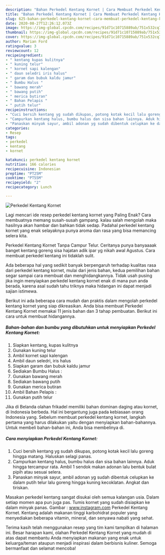 ```yaml
---
description: "Bahan Perkedel Kentang Kornet | Cara Membuat Perkedel Kentang Kornet Yang Enak Dan Mudah"
title: "Bahan Perkedel Kentang Kornet | Cara Membuat Perkedel Kentang Kornet Yang Enak Dan Mudah"
slug: 625-bahan-perkedel-kentang-kornet-cara-membuat-perkedel-kentang-kornet-yang-enak-dan-mudah
date: 2020-08-27T12:26:12.073Z
image: https://img-global.cpcdn.com/recipes/91d71c10715889ab/751x532cq70/perkedel-kentang-kornet-foto-resep-utama.jpg
thumbnail: https://img-global.cpcdn.com/recipes/91d71c10715889ab/751x532cq70/perkedel-kentang-kornet-foto-resep-utama.jpg
cover: https://img-global.cpcdn.com/recipes/91d71c10715889ab/751x532cq70/perkedel-kentang-kornet-foto-resep-utama.jpg
author: Marian Ford
ratingvalue: 3
reviewcount: 12
recipeingredient:
- " kentang kupas kulitnya"
- " kuning telur"
- " kornet sapi kalengan"
- " daun seledri iris halus"
- " garam dan bubuk kaldu jamur"
- " Bumbu Halus "
- " bawang merah"
- " bawang putih"
- " merica butiran"
- " Bahan Pelapis "
- " putih telur"
recipeinstructions:
- "Cuci bersih kentang yg sudah dikupas, potong kotak kecil lalu goreng hingga matang. Haluskan selagi panas."
- "Campurkan kentang halus, bumbu halus dan sisa bahan lainnya. Aduk hingga tercampur rata. Ambil 1 sendok makan adonan lalu bentuk bulat pipih atau sesuai selera."
- "Panaskan minyak sayur, ambil adonan yg sudah dibentuk celupkan ke dalam putih telur lalu goreng hingga kuning kecoklatan. Angkat dan tiriskan."
categories:
- Resep
tags:
- perkedel
- kentang
- kornet

katakunci: perkedel kentang kornet 
nutrition: 166 calories
recipecuisine: Indonesian
preptime: "PT25M"
cooktime: "PT55M"
recipeyield: "2"
recipecategory: Lunch

---
```



![Perkedel Kentang Kornet](https://img-global.cpcdn.com/recipes/91d71c10715889ab/751x532cq70/perkedel-kentang-kornet-foto-resep-utama.jpg)

Lagi mencari ide resep perkedel kentang kornet yang Paling Enak? Cara membuatnya memang susah-susah gampang. kalau salah mengolah maka hasilnya akan hambar dan bahkan tidak sedap. Padahal perkedel kentang kornet yang enak selayaknya punya aroma dan rasa yang bisa memancing selera kita.

Perkedel Kentang Kornet Tanpa Campur Telur. Ceritanya punya banyaaaak banget kentang goreng sisa hajatan adik ipar yg nikah awal Agustus. Cara membuat perkedel kentang ini tidaklah sulit.

Ada beberapa hal yang sedikit banyak berpengaruh terhadap kualitas rasa dari perkedel kentang kornet, mulai dari jenis bahan, kedua pemilihan bahan segar sampai cara membuat dan menghidangkannya. Tidak usah pusing jika ingin menyiapkan perkedel kentang kornet enak di mana pun anda berada, karena asal sudah tahu triknya maka hidangan ini dapat menjadi sajian istimewa.


Berikut ini ada beberapa cara mudah dan praktis dalam mengolah perkedel kentang kornet yang siap dikreasikan. Anda bisa membuat Perkedel Kentang Kornet memakai 11 jenis bahan dan 3 tahap pembuatan. Berikut ini cara untuk membuat hidangannya.

<!--inarticleads1-->

##### Bahan-bahan dan bumbu yang dibutuhkan untuk menyiapkan Perkedel Kentang Kornet:

1. Siapkan  kentang, kupas kulitnya
1. Gunakan  kuning telur
1. Ambil  kornet sapi kalengan
1. Ambil  daun seledri, iris halus
1. Siapkan  garam dan bubuk kaldu jamur
1. Sediakan  Bumbu Halus :
1. Gunakan  bawang merah
1. Sediakan  bawang putih
1. Gunakan  merica butiran
1. Ambil  Bahan Pelapis :
1. Gunakan  putih telur


Jika di Belanda olahan frikadel memiliki bahan dominan daging atau kornet, di Indonesia berbeda. Hal ini bergantung juga pada kebiasaan orang Indonesia yang. Sebelum membuat perkedel kentang kornet, langkah pertama yang harus dilakukan yaitu dengan menyiapkan bahan-bahannya. Untuk membeli bahan-bahan ini, Anda bisa membelinya di. 

<!--inarticleads2-->

##### Cara menyiapkan Perkedel Kentang Kornet:

1. Cuci bersih kentang yg sudah dikupas, potong kotak kecil lalu goreng hingga matang. Haluskan selagi panas.
1. Campurkan kentang halus, bumbu halus dan sisa bahan lainnya. Aduk hingga tercampur rata. Ambil 1 sendok makan adonan lalu bentuk bulat pipih atau sesuai selera.
1. Panaskan minyak sayur, ambil adonan yg sudah dibentuk celupkan ke dalam putih telur lalu goreng hingga kuning kecoklatan. Angkat dan tiriskan.


Masakan perkedel kentang sangat disukai oleh semua kalangan usia. Dalam setiap momen apa pun juga pas. Tumis kornet yang sudah disiapkan ke dalam minyak panas. Gambar : www.instagram.com Perkedel Kentang Kornet. Kentang adalah makanan tinggi karbohidrat populer yang menyediakan beberapa vitamin, mineral, dan senyawa nabati yang sehat. 

Terima kasih telah menggunakan resep yang tim kami tampilkan di halaman ini. Besar harapan kami, olahan Perkedel Kentang Kornet yang mudah di atas dapat membantu Anda menyiapkan makanan yang enak untuk keluarga/teman ataupun menjadi inspirasi dalam berbisnis kuliner. Semoga bermanfaat dan selamat mencoba!
